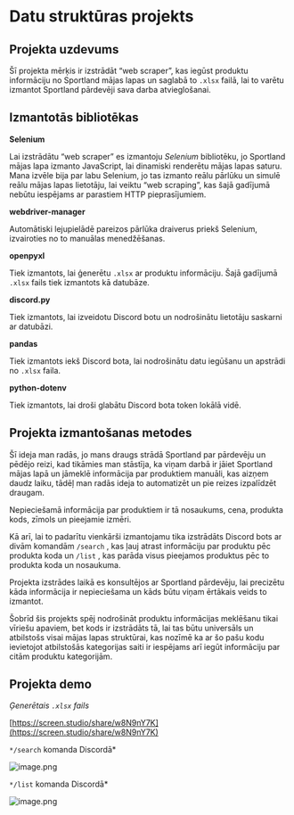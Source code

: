 # Datu struktūras projekts

## Projekta uzdevums

Šī projekta mērķis ir izstrādāt “web scraper”, kas iegūst produktu informāciju no Sportland mājas lapas un saglabā to `.xlsx` failā, lai to varētu izmantot Sportland pārdevēji sava darba atvieglošanai.

## Izmantotās bibliotēkas

**Selenium**

Lai izstrādātu “web scraper” es izmantoju *Selenium* bibliotēku, jo Sportland mājas lapa izmanto JavaScript, lai dinamiski renderētu mājas lapas saturu. Mana izvēle bija par labu Selenium, jo tas izmanto reālu pārlūku un simulē reālu mājas lapas lietotāju, lai veiktu “web scraping”, kas šajā gadījumā nebūtu iespējams ar parastiem HTTP pieprasījumiem.

**webdriver-manager**

Automātiski lejupielādē pareizos pārlūka draiverus priekš Selenium, izvairoties no to manuālas menedžēšanas.

**openpyxl**

Tiek izmantots, lai ģenerētu `.xlsx` ar produktu informāciju. Šajā gadījumā `.xlsx` fails tiek izmantots kā datubāze.

**discord.py**

Tiek izmantots, lai izveidotu Discord botu un nodrošinātu lietotāju saskarni ar datubāzi.

**pandas**

Tiek izmantots iekš Discord bota, lai nodrošinātu datu iegūšanu un apstrādi no `.xlsx` faila.

**python-dotenv**

Tiek izmantots, lai droši glabātu Discord bota token lokālā vidē.

## Projekta izmantošanas metodes

Šī ideja man radās, jo mans draugs strādā Sportland par pārdevēju un pēdējo reizi, kad tikāmies man stāstīja, ka viņam darbā ir jāiet Sportland mājas lapā un jāmeklē informācija par produktiem manuāli, kas aizņem daudz laiku, tādēļ man radās ideja to automatizēt un pie reizes izpalīdzēt draugam.

Nepieciešamā informācija par produktiem ir tā nosaukums, cena, produkta kods, zīmols un pieejamie izmēri.

Kā arī, lai to padarītu vienkārši izmantojamu tika izstrādāts Discord bots ar divām komandām `/search` , kas ļauj atrast informāciju par produktu pēc produkta koda un `/list` , kas parāda visus pieejamos produktus pēc to produkta koda un nosaukuma.

Projekta izstrādes laikā es konsultējos ar Sportland pārdevēju, lai precizētu kāda informācija ir nepieciešama un kāds būtu viņam ērtākais veids to izmantot.

Šobrīd šis projekts spēj nodrošināt produktu informācijas meklēšanu tikai vīriešu apaviem, bet kods ir izstrādāts tā, lai tas būtu universāls un atbilstošs visai mājas lapas struktūrai, kas nozīmē ka ar šo pašu kodu ievietojot atbilstošās kategorijas saiti ir iespējams arī iegūt informāciju par citām produktu kategorijām.

## Projekta demo

*Ģenerētais `.xlsx` fails*

[https://screen.studio/share/w8N9nY7K](https://screen.studio/share/w8N9nY7K)

`*/search` komanda Discordā*

![image.png](Datu%20struktu%CC%84ras%20projekts%201f241c33ee738054b39fd29305b4c511/image.png)

`*/list` komanda Discordā*

![image.png](Datu%20struktu%CC%84ras%20projekts%201f241c33ee738054b39fd29305b4c511/image%201.png)
